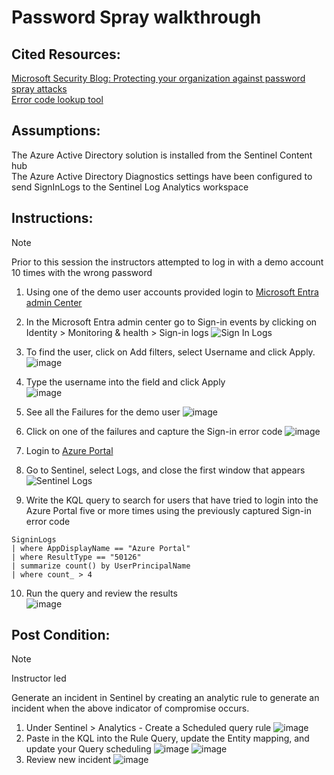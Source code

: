 # Password Spray walkthrough

## Cited Resources:
[Microsoft Security Blog: Protecting your organization against password spray attacks](https://www.microsoft.com/en-us/security/blog/2020/04/23/protecting-organization-password-spray-attacks/) <br />
[Error code lookup tool](https://login.microsoftonline.com/error)

## Assumptions:

The Azure Active Directory solution is installed from the Sentinel Content hub <br />
The Azure Active Directory Diagnostics settings have been configured to send SignInLogs to the Sentinel Log Analytics workspace


## Instructions:

> [!NOTE]
> Prior to this session the instructors attempted to log in with a demo account 10 times with the wrong password
1. Using one of the demo user accounts provided login to [Microsoft Entra admin Center](https://entra.microsoft.com/)
2. In the Microsoft Entra admin center go to Sign-in events by clicking on Identity > Monitoring & health > Sign-in logs
![Sign In Logs](https://github.com/Tungsten66/Scenarios/assets/41757640/757dec7a-3556-487b-9d72-caa9a4d6d067)
3. To find the user, click on Add filters, select Username and click Apply.<br />
![image](https://github.com/Tungsten66/Scenarios/assets/40893034/8bd0cf43-72c3-4fd9-8ba8-f1dfb97b3b0f)
4. Type the username into the field and click Apply <br />
![image](https://github.com/Tungsten66/Scenarios/assets/40893034/9f1ac69a-6adb-42dd-bfbf-f5708dbdc199)
5. See all the Failures for the demo user
![image](https://github.com/Tungsten66/Scenarios/assets/40893034/526964ef-a9fd-43dd-b89b-e525f23328aa)
6. Click on one of the failures and capture the Sign-in error code
![image](https://github.com/Tungsten66/Scenarios/assets/40893034/4ef8f046-1478-4a6c-b275-ffbc0148f561)
7. Login to [Azure Portal](https://portal.azure.com/)
8. Go to Sentinel, select Logs, and close the first window that appears  
![Sentinel Logs](https://github.com/Tungsten66/Scenarios/assets/41757640/57c56a9b-d534-4b63-a781-db0326440664)

9. Write the KQL query to search for users that have tried to login into the Azure Portal five or more times using the previously captured Sign-in error code 
```console
SigninLogs
| where AppDisplayName == "Azure Portal"
| where ResultType == "50126"
| summarize count() by UserPrincipalName
| where count_ > 4
```
10. Run the query and review the results <br />
![image](https://github.com/Tungsten66/Scenarios/assets/40893034/3759eb42-095e-4446-a4ca-fbc66a302fe2)



## Post Condition:

> [!NOTE]
> Instructor led

Generate an incident in Sentinel by creating an analytic rule to generate an incident when the above indicator of compromise occurs.

1. Under Sentinel > Analytics - Create a Scheduled query rule
![image](https://github.com/Tungsten66/Scenarios/assets/40893034/fb9ba7c7-4252-4003-91fd-2d2a16dda4fa)
2. Paste in the KQL into the Rule Query, update the Entity mapping, and update your Query scheduling
![image](https://github.com/Tungsten66/Scenarios/assets/40893034/55e7974b-26c5-4c9c-b977-f50f447bdc8a)
![image](https://github.com/Tungsten66/Scenarios/assets/40893034/a17621b0-193b-4fae-817d-6d5a22857f8f)
4. Review new incident
![image](https://github.com/Tungsten66/Scenarios/assets/40893034/c4d72e71-db17-4ec0-980c-980ba5010338)
